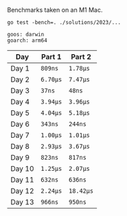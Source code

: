 Benchmarks taken on an M1 Mac.

```shell
go test -bench=. ./solutions/2023/...
```

```shell
goos: darwin
goarch: arm64
```

| Day    | Part 1   | Part 2    |
|--------|----------|-----------|
| Day 1  | `809ns`  | `1.78μs`  |
| Day 2  | `6.70μs` | `7.47μs`  |
| Day 3  | `37ns`   | `48ns`    |
| Day 4  | `3.94μs` | `3.96μs`  |
| Day 5  | `4.04μs` | `5.18μs`  |
| Day 6  | `343ns`  | `244ns`   |
| Day 7  | `1.00μs` | `1.01μs`  |
| Day 8  | `2.93μs` | `3.67μs`  |
| Day 9  | `823ns`  | `817ns`   |
| Day 10 | `1.25μs` | `2.07μs`  |
| Day 11 | `632ns`  | `636ns`   |
| Day 12 | `2.24μs` | `18.42μs` |
| Day 13 | `966ns`  | `950ns`   |
